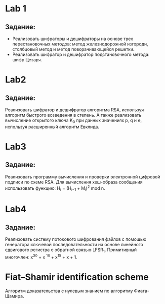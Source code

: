 # Lab 1

## Задание:
+ Реализовать шифраторы и дешифраторы на основе трех перестановочных методов: метод железнодорожной изгороди, столбцовый метод и метод поворачивающейся решетки.
+ Реализовать шифратор и дешифратор подстановочного метода: шифр Цезаря.

# Lab2

## Задание:
Реализовать шифратор и дешифратор алгоритма RSA, используя алгоритм быстрого возведения в степень. А также реализовать вычисление открытого ключа K<sub>0</sub> при данных значениях p, q и е, используя расширенный алгоритм Евклида.

# Lab3

## Задание:
Реализовать программу вычисления и проверки электронной цифровой подписи по схеме RSA. Для вычисления хеш-образа сообщения использовать функцию: H<sub>i</sub> = (H<sub>i−1</sub> + M<sub>i</sub>)<sup>2</sup> mod n.

# Lab4

## Задание:
Реализовать систему потокового шифрования файлов с помощью генератора ключевой последовательности на основе линейного сдвигового регистра с обратной связью LFSR<sub>1</sub>. 
Примитивный многочлен: x<sup>30</sup> + x <sup>16</sup> + x<sup>15</sup> + x + 1.

# Fiat–Shamir identification scheme

Алгоритм доказательства с нулевым знанием по алгоритму Фиата-Шамира.
